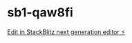 # sb1-qaw8fi

[Edit in StackBlitz next generation editor ⚡️](https://stackblitz.com/~/github.com/dikwi/sb1-qaw8fi)